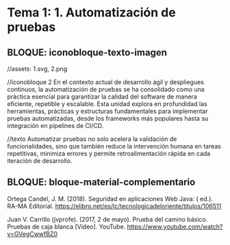 # Tema 1: 1. Automatización de pruebas

<!-- 
RUTA DE ASSETS: @/assets/curso/tema1/
DISEÑO DE REFERENCIA: tema1.png
-->

## BLOQUE: iconobloque-texto-imagen
//assets: 1.svg, 2.png

//iconobloque 2
En el contexto actual de desarrollo ágil y despliegues continuos, la automatización de pruebas se ha consolidado como una práctica esencial para garantizar la calidad del software de manera eficiente, repetible y escalable. Esta unidad explora en profundidad las herramientas, prácticas y estructuras fundamentales para implementar pruebas automatizadas, desde los frameworks más populares hasta su integración en pipelines de CI/CD.

//texto
Automatizar pruebas no solo acelera la validación de funcionalidades, sino que también reduce la intervención humana en tareas repetitivas, minimiza errores y permite retroalimentación rápida en cada iteración de desarrollo.

## BLOQUE: bloque-material-complementario

Ortega Candel, J. M. (2018). Seguridad en aplicaciones Web Java: ( ed.). RA-MA Editorial. https://elibro.net/es/lc/tecnologicadeloriente/titulos/106511 

Juan V. Carrillo (jvprofe). (2017, 2 de mayo). Prueba del camino básico. Pruebas de caja blanca [Video]. YouTube. https://www.youtube.com/watch?v=GVegCwwfBZ0 